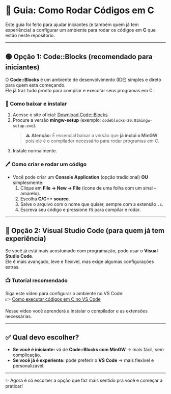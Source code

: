 # 🚀 Guia: Como Rodar Códigos em C

Este guia foi feito para ajudar iniciantes (e também quem já tem experiência) a configurar um ambiente para rodar os códigos em **C** que estão neste repositório.  

---

## 🟢 Opção 1: Code::Blocks (recomendado para iniciantes)

O **Code::Blocks** é um ambiente de desenvolvimento (IDE) simples e direto para quem está começando.  
Ele já traz tudo pronto para compilar e executar seus programas em C.

### 🔽 Como baixar e instalar

1. Acesse o site oficial: [Download Code::Blocks](http://www.codeblocks.org/downloads/binaries)  
2. Procure a versão **mingw-setup** (exemplo: `codeblocks-20.03mingw-setup.exe`).  
   > ⚠️ **Atenção:** É essencial baixar a versão que **já inclui o MinGW**, pois ele é o compilador necessário para rodar programas em C.  
3. Instale normalmente.  

### 🖊️ Como criar e rodar um código

- Você pode criar um **Console Application** (opção tradicional) **OU** simplesmente:  
  1. Clique em **File → New → File** (ícone de uma folha com um sinal `+` amarelo).  
  2. Escolha **C/C++ source**.  
  3. Salve o arquivo com o nome que quiser, sempre com a extensão `.c`.  
  4. Escreva seu código e pressione `F9` para compilar e rodar.  

---

## 🔵 Opção 2: Visual Studio Code (para quem já tem experiência)

Se você já está mais acostumado com programação, pode usar o **Visual Studio Code**.  
Ele é mais avançado, leve e flexível, mas exige algumas configurações extras.

### 📺 Tutorial recomendado
Siga este vídeo para configurar o ambiente no VS Code:  
👉 [Como executar códigos em C no VS Code](https://youtu.be/1PBD5qFWdq8?si=uUvybUYVcN_Rhb6t)  

Nesse vídeo você aprenderá a instalar o compilador e as extensões necessárias.  

---

## ✅ Qual devo escolher?

- **Se você é iniciante:** vá de **Code::Blocks com MinGW** → mais fácil, sem complicação.  
- **Se você já é experiente:** pode preferir o **VS Code** → mais flexível e personalizável.  

---

✨ Agora é só escolher a opção que faz mais sentido pra você e começar a praticar!
